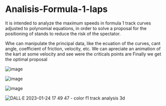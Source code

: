 # Analisis-Formula-1-laps
It is intended to analyze the maximum speeds in formula 1 track curves adjusted to polynomial equations, in order to solve a proposal for the positioning of stands to reduce the risk of the spectator.

Whe can manipulate the principal data, like the ecuation of the curves, cant angle, coefficient of friction, velocity, etc.
We can apreciate an animation of the kart at some velocity and see were the criticals points are
Finally we get the optimal proposal

![image](https://user-images.githubusercontent.com/84602829/214519866-2d471d21-5d6b-4589-a34a-76a292e17221.png)

![image](https://user-images.githubusercontent.com/84602829/214519953-d27bf7d3-894c-40b0-83f8-c017ac9ba5a0.png)

![image](https://user-images.githubusercontent.com/84602829/214520151-2a340631-0f00-4440-b16e-e4d498734c46.png)

![DALL·E 2023-01-24 17 49 47 - color f1 track analysis 3d](https://user-images.githubusercontent.com/84602829/214523189-e629463e-0f43-40fc-85d1-1822bb8025ca.png)
